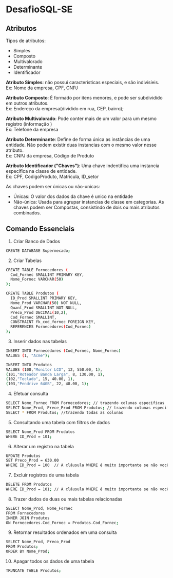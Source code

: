 # DesafioSQL-SE

## Atributos
Tipos de atributos:
- Simples
- Composto
- Multivalorado
- Determinante
- Identificador

**Atributo Simples**: não possui caracteristicas especiais, e são indivisíeis.<br/>
Ex: Nome da empresa, CPF, CNPJ

**Atributo Composto**: É formado por itens menores, e pode ser subdividido em outros atributos. <br/>
Ex: Endereço da empresa(dividido em rua, CEP, bairro);

**Atributo Multivalorado**: Pode conter mais de um valor para um mesmo registro (informação )<br/>
Ex: Telefone da empresa

**Atributo Determinante**: Define de forma única as instâncias de uma entidade. Não podem existir duas instancias com o mesmo valor nesse atributo.<br/>
Ex: CNPJ da empresa, Código de Produto

**Atributo Identificador ("Chaves")**: Uma chave indentifica uma instancia especifica na classe de entidade.<br/>
Ex: CPF, CodigoProduto, Matricula, ID_setor

As chaves podem ser únicas ou não-unicas:
- Únicas: O valor dos dados da chave é unico na entidade
- Não-única: Usada para agrupar instancias de classe em categorias.
As chaves podem ser Compostas, consistindo de dois ou mais atributos  combinados.

## Comando Essenciais

1. Criar Banco de Dados

```bash
CREATE DATABASE Supermecado;
```

2. Criar Tabelas

```bash
CREATE TABLE Fornecedores (
  Cod_Fornec SMALLINT PRIMARY KEY,
  Nome_Fornec VARCHAR(50)
);

CREATE TABLE Produtos (
  ID_Prod SMALLINT PRIMARY KEY,
  Nome_Prod VARCHAR(50) NOT NULL,
  Quant_Prod SMALLINT NOT NULL,
  Preco_Prod DECIMAL(10,2),
  Cod_Fornec SMALLINT,
  CONSTRAINT fk_cod_fornec FOREIGN KEY,
  REFERENCES Fornecedores(Cod_Fornec)
);
```

3. Inserir dados nas tabelas

```bash
INSERT INTO Fornecedores (Cod_Fornec, Nome_Fornec)
VALUES (1, "Acme");

INSERT INTO Produtos
VALUES (100,"Monitor LCD", 12, 550.00, 1),
(101,"Roteador Banda Larga", 8, 130.00, 1),
(102,"Teclado", 15, 40.00, 1),
(103,"Pendrive 64GB", 22, 48.00, 1);
```

4. Efetuar consulta 
```bash
SELECT Nome_Fornec FROM Fornecedores; // trazendo colunas especificas
SELECT Nome_Prod, Prece_Prod FROM Produtos; // trazendo colunas especificas
SELECT * FROM Produtos; //trazendo todas as colunas 
```

5. Consultando uma tabela com filtros de dados
```bash
SELECT Nome_Prod FROM Produtos
WHERE ID_Prod = 101;
```

6. Alterar um registro na tabela
```bash
UPDATE Produtos
SET Preco_Prod = 630.00
WHERE ID_Prod = 100  // A cláusula WHERE é muito importante se não você fará o update em todos os dados da tabela
```

7. Excluir registros de uma tabela
```bash
DELETE FROM Produtos
WHERE ID_Prod = 101; // A cláusula WHERE é muito importante se não você irá deletar todos os dados da tabela
```

8. Trazer dados de duas ou mais tabelas relacionadas
```bash
SELECT Nome_Prod, Nome_Fornec
FROM Fornecedores
INNER JOIN Produtos
ON Fornecedores.Cod_Fornec = Produtos.Cod_Fornec;
```

9. Retornar resultados ordenados em uma consulta
```bash
SELECT Nome_Prod, Preco_Prod
FROM Produtos;
ORDER BY Nome_Prod;
```

10. Apagar todos os dados de uma tabela
```bash
TRUNCATE TABLE Produtos;
```












